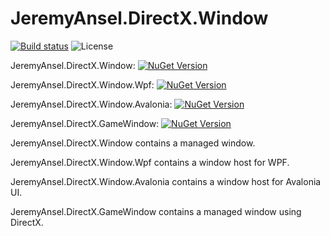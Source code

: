 # JeremyAnsel.DirectX.Window

[![Build status](https://ci.appveyor.com/api/projects/status/k6ao5vicvgddarm0/branch/master?svg=true)](https://ci.appveyor.com/project/JeremyAnsel/jeremyansel-directx-window/branch/master)
![License](https://img.shields.io/github/license/JeremyAnsel/JeremyAnsel.DirectX.Window)

JeremyAnsel.DirectX.Window:
[![NuGet Version](https://img.shields.io/nuget/v/JeremyAnsel.DirectX.Window)](https://www.nuget.org/packages/JeremyAnsel.DirectX.Window)

JeremyAnsel.DirectX.Window.Wpf:
[![NuGet Version](https://img.shields.io/nuget/v/JeremyAnsel.DirectX.Window.Wpf)](https://www.nuget.org/packages/JeremyAnsel.DirectX.Window.Wpf)

JeremyAnsel.DirectX.Window.Avalonia:
[![NuGet Version](https://img.shields.io/nuget/v/JeremyAnsel.DirectX.Window.Avalonia)](https://www.nuget.org/packages/JeremyAnsel.DirectX.Window.Avalonia)

JeremyAnsel.DirectX.GameWindow:
[![NuGet Version](https://img.shields.io/nuget/v/JeremyAnsel.DirectX.GameWindow)](https://www.nuget.org/packages/JeremyAnsel.DirectX.GameWindow)

JeremyAnsel.DirectX.Window contains a managed window.

JeremyAnsel.DirectX.Window.Wpf contains a window host for WPF.

JeremyAnsel.DirectX.Window.Avalonia contains a window host for Avalonia UI.

JeremyAnsel.DirectX.GameWindow contains a managed window using DirectX.
